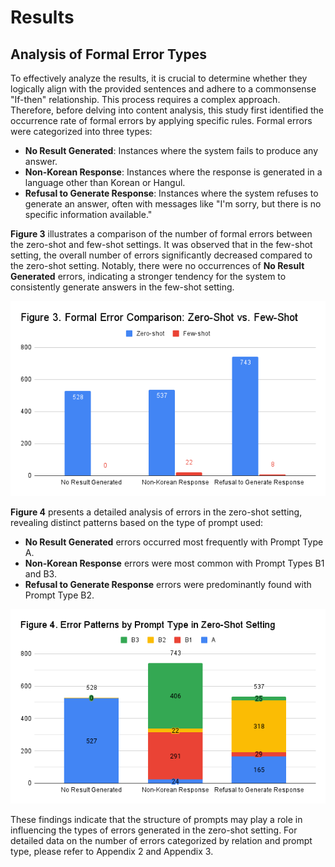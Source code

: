 # Results

## Analysis of Formal Error Types
To effectively analyze the results, it is crucial to determine whether they logically align with the provided sentences and adhere to a commonsense "If-then" relationship. This process requires a complex approach. Therefore, before delving into content analysis, this study first identified the occurrence rate of formal errors by applying specific rules. Formal errors were categorized into three types:

- **No Result Generated**: Instances where the system fails to produce any answer.
- **Non-Korean Response**: Instances where the response is generated in a language other than Korean or Hangul.
- **Refusal to Generate Response**: Instances where the system refuses to generate an answer, often with messages like "I'm sorry, but there is no specific information available."

**Figure 3** illustrates a comparison of the number of formal errors between the zero-shot and few-shot settings. It was observed that in the few-shot setting, the overall number of errors significantly decreased compared to the zero-shot setting. Notably, there were no occurrences of **No Result Generated** errors, indicating a stronger tendency for the system to consistently generate answers in the few-shot setting.

![Figure 03](figure03_rev.png)

**Figure 4** presents a detailed analysis of errors in the zero-shot setting, revealing distinct patterns based on the type of prompt used:

- **No Result Generated** errors occurred most frequently with Prompt Type A.
- **Non-Korean Response** errors were most common with Prompt Types B1 and B3.
- **Refusal to Generate Response** errors were predominantly found with Prompt Type B2.

![Figure 04](figure04_rev.png)

These findings indicate that the structure of prompts may play a role in influencing the types of errors generated in the zero-shot setting. For detailed data on the number of errors categorized by relation and prompt type, please refer to Appendix 2 and Appendix 3.
